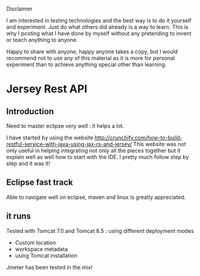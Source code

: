 Disclaimer

I am interested in testing technologies and the best way is to do it yourself and experiment. Just do what others did already is a way to learn. This is why I posting what I have done by myself without any pretending to invent or teach anything to anyone.

Happy to share with anyone, happy anyone takes a copy, but I would recommend not to use any of this material as it is more for personal experiment than to achieve anything special other than learning.

# Jersey Rest API

## Introduction

Need to master eclipse very well : it helps a lot.

I have started by using the website <http://crunchify.com/how-to-build-restful-service-with-java-using-jax-rs-and-jersey/>
This website was not only useful in helping integrating not only all the pieces together but it explain well as well how to start with the IDE.
I pretty much follow step by step and it was it!



## Eclipse fast track

Able to navigate well on eclipse, maven and linux is greatly appreciated.


## it runs

Tested with Tomcat 7.0 and Tomcat 8.5 : using different deployment modes 
* Custom location
* workspace metadata
* using Tomcat installation

Jmeter has been tested in the mix!

